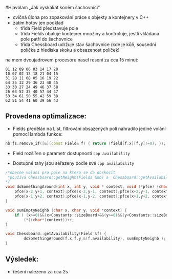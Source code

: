 #Hlavolam „Jak vyskákat koněm šachovnici“

- cvičná úloha pro zopakování práce s objekty a kontejnery v C++
- zatím hotov jen podklad
  - třída Field představuje pole
  - třída Fields obaluje kontejner množiny a kontroluje, jestli vkládaná pole patří do šachovnice
  - třída Chessboard udržuje stav šachovnice (kde je kůň, sousední políčka z hlediska skoku a obsazenost políček)

na mem dvoujadrovem procesoru nasel reseni za cca 15 minut:
```
01 12 09 06 03 14 17 20 
10 07 02 13 18 21 04 15 
31 28 11 08 05 16 19 22 
64 25 32 29 36 23 48 45 
33 30 27 24 49 46 37 58 
26 63 52 35 40 57 44 47 
53 34 61 50 55 42 59 38 
62 51 54 41 60 39 56 43 
```

## Provedena optimalizace:

- Fields předělán na List, filtrování obsazených polí nahradilo jediné volání pomocí lambda funkce:
```cpp
nb.fs.remove_if([&](const Field& f) { return (field[f.x][f.y]!=0); });
```
- Field rozšířen o parametr dostupnosti ```cpp availability ```

- Dostupné tahy jsou seřazeny podle své ```cpp availability ```

```cpp
/*obecne volani pro pole na ktera se da doskocit
 *používá Chessboard::getNeighb(Fields &nb) a  Chessboard::getAvailability(Field &f)
*/
void doSomethingAround(int x, int y, void * context, void (*pfce) (char x, char y, void* ct)  ) {
    pfce(x-2,y+1, context);pfce(x-2,y-1, context);pfce(x+2,y-1, context);pfce(x+2,y+1, context);
    pfce(x-1,y+2, context);pfce(x-1,y-2, context);pfce(x+1,y+2, context);pfce(x+1,y-2, context);
}

void sumEmptyNeighb (char x, char y, void *context) {
    if ( (x>=0)&&(x<Constants::sizeBoard)&&(y>=0)&&(y<Constants::sizeBoard)&&(((Chessboard*)context)->field[x][y] == 0))
        (*((char*)context))++;
}

void Chessboard::getAvailability(Field &f) {
        doSomethingAround(f.x,f.y,&(f.availability), sumEmptyNeighb );
}
```
## Výsledek: 
- řešení nalezeno za cca 2s
